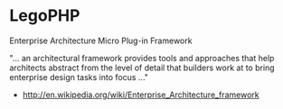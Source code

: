 LegoPHP
=======

Enterprise Architecture Micro Plug-in Framework

"... an architectural framework provides tools and approaches that help architects abstract from the level of detail that builders work at to bring enterprise design tasks into focus ..."

- http://en.wikipedia.org/wiki/Enterprise_Architecture_framework

